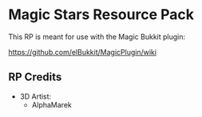 # Magic Stars Resource Pack

This RP is meant for use with the Magic Bukkit plugin:

https://github.com/elBukkit/MagicPlugin/wiki

## RP Credits

- 3D Artist: 
  - AlphaMarek
